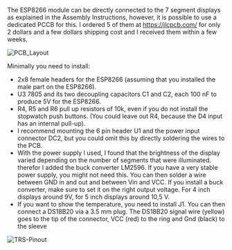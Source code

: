 The ESP8266 module can be directly connected to the 7 segment displays as explained in the Assembly Instructions, however, it is possible to use a dedicated PCCB for this. I ordered 5 of them at <https://jlcpcb.com/> for only 2 dollars and a few dollars shipping cost and I received them within a few weeks.

![PCB_Layout](https://github.com/rvangelder11/Big-Digital-clock-with-5-inch-displays/assets/90907092/15401b4d-0a4d-47fe-b95f-9bd33685a60c)

Minimally you need to install:
- 2x8 female headers for the ESP8266 (assuming that you installed the male part on the ESP8266).
- U3 7805 and its two decoupling capacitors C1 and C2, each 100 nF to produce 5V for the ESP8266.
- R4, R5 and R6 pull up resistors of 10k, even if you do not install the stopwatch push buttons. (You could leave out R4, because the D4 input has an internal pull-up).
- I recommend mounting the 6 pin header U1 and the power input connector DC2, but you could omit this by directly soldering the wires to the PCB.
- With the power supply I used, I found that the brightness of the display varied depending on the number of segments that were illuminated. therefor I added the buck converter LM2596. If you have a very stable power supply, you might not need this. You can then solder a wire between GND in and out and between Vin and VCC. If you install a buck converter, make sure to set it on the right output voltage. For 4 inch displays around 9V, for 5 inch displays around 10,5 V.
- If you want to show the temperature, you need to install J1. You can then connect a DS18B20 via a 3.5 mm plug. The DS18B20 signal wire (yellow) goes to the tip of the connector, VCC (red) to the ring and Gnd (black) to the sleeve
  
![TRS-Pinout](https://github.com/rvangelder11/Big-Digital-clock-with-5-inch-displays/assets/90907092/004c4dec-6084-4cdd-8022-9772c7394c51)
